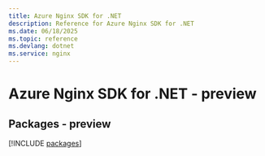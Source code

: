 ```yaml
---
title: Azure Nginx SDK for .NET
description: Reference for Azure Nginx SDK for .NET
ms.date: 06/18/2025
ms.topic: reference
ms.devlang: dotnet
ms.service: nginx
---
```

# Azure Nginx SDK for .NET - preview
## Packages - preview
[!INCLUDE [packages](nginx-index.md)]